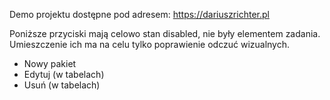 Demo projektu dostępne pod adresem:
https://dariuszrichter.pl

Poniższe przyciski mają celowo stan disabled, nie były elementem zadania. Umieszczenie ich ma na celu tylko poprawienie odczuć wizualnych.
- Nowy pakiet
- Edytuj (w tabelach)
- Usuń (w tabelach)
